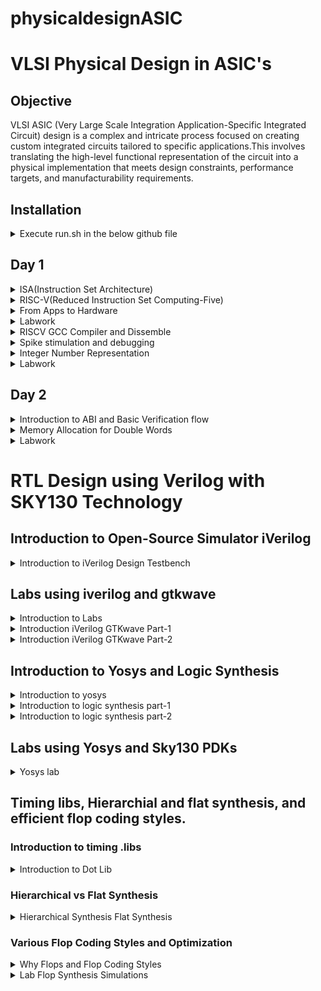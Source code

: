 # physicaldesignASIC
# VLSI Physical Design in ASIC's
## Objective
VLSI ASIC (Very Large Scale Integration Application-Specific Integrated Circuit) design is a complex and intricate process focused on creating custom integrated circuits tailored to specific applications.This involves translating the high-level functional representation of the circuit into a physical implementation that meets design constraints, performance targets, and manufacturability requirements.


## Installation

<details>

<summary> Execute run.sh in the below github file </summary>
https://github.com/kunalg123/riscv_workshop_collaterals/blob/master/run.sh

![Screenshot from 2023-08-20 00-57-11](https://github.com/JBavitha/physicaldesignASIC/assets/142578450/70b55c0c-4a49-4812-aa4d-d07acd3b9014)

- If you get as above after running the below command,RISCV GNU toolchain is succesfully installed.
```
riscv64-unknown-elf-gcc --version
```
	
</details>

## Day 1

<details>

<summary> ISA(Instruction Set Architecture)</summary>

- Instruction Set Architecture (ISA) is a crucial component of computer architecture that defines the set of instructions that a computer's central processing unit (CPU) can execute. It serves as an interface between the hardware and software, specifying how programs interact with the CPU and memory.
- It provides a stable interface for software programmers, allowing them to write code that can run on various CPUs with the same ISA.
- At the same time, hardware designers have the flexibility to implement the ISA in different ways, optimizing for factors like speed, power efficiency, and cost.

</details>

<details>

<summary> RISC-V(Reduced Instruction Set Computing-Five) </summary>

- Open Standard: RISC-V is an open standard ISA, which means that its specifications are freely available to the public. This openness encourages collaboration, innovation, and the development of a wide range of processors by various organizations and individuals.
- Simplicity: RISC-V follows the RISC philosophy of simplicity and orthogonality. It has a relatively small number of instructions with a regular encoding format, making it easier to design and optimize processors.

</details>

<details>

<summary> From Apps to Hardware </summary> 

Application software ---> System software ---> Hardware

This Application Software enters into a block called as System Software and this system software intern converts application program into  binary language.
- Major components of system sofware are:
  1. OS(Operating System)
  2. Compiler
  3. Assembler
![Screenshot from 2023-08-21 17-19-03](https://github.com/JBavitha/physicaldesignASIC/assets/142578450/c61ccc96-f3ad-4a8d-842c-0c0d5186eb4d)

### Type of Instructions
- Pseudo Instructions
- Base Integer Instructions(RV64I)
- Multiply Extension(RV64M)
- Single and Double precision floating point Extension(RV64F and RV64D)
</details>

<details>

<summary> Labwork </summary> 

Write a program to calculate the sum of numbers from 1 to n

we write program in leafpad as sum1ton.c

```
#include<stdio.h>
int main()
{
int i,sum=0,n=5;
for(i=1;i<=n;i++)
{
sum=sum+i;
}
printf("sum of numbers from 1 to %d is %d \n",n,sum);
return 0;
}
```
![Screenshot from 2023-08-21 17-36-51](https://github.com/JBavitha/physicaldesignASIC/assets/142578450/c0f6639b-05b4-4d1e-996c-d68d4581c782)

Compile the code using following command 

```
gcc sum1ton.c
```

To execute the program 

```
./a.out
```

![Screenshot from 2023-08-21 17-44-23](https://github.com/JBavitha/physicaldesignASIC/assets/142578450/ac408668-89fe-468f-a574-e6ef1124f352)
</details>
<details>

<summary> RISCV GCC Compiler and Dissemble </summary> 


Now use riscv gcc compiler to compile the c program 

```
riscv64-unknown-elf-gcc -Ofast -mabi=lb64 -march=rv64i -o sum.o sum.c
```

![Screenshot from 2023-08-21 17-50-17](https://github.com/JBavitha/physicaldesignASIC/assets/142578450/4c29c199-e19c-48f9-b85b-d6778dae87c7)

If you find any error as above use follwing three commands to proceed further 

```

export PATH=~/riscv_toolchain/riscv64-unknown-elf-gcc-8.3.0-2019.08.0-x86_64-linux-ubuntu14/bin:$PATH
export PATH=~/riscv_toolchain/riscv64-unknown-elf-gcc-8.3.0-2019.08.0-x86_64-linux-ubuntu14/riscv64-unknown-elf/bin:$PATH
```
To get dissembled ALP code use following command

```
riscv64-unknown-elf-objdump -d sum.o | less
```

In order to view any instance section type 

```/instance```

Here since we used -Ofast optimisation.

![Screenshot from 2023-08-21 18-04-27](https://github.com/JBavitha/physicaldesignASIC/assets/142578450/71991017-4539-4474-836f-bbf488a258c2)

Here since we used -O1 optimisation.

![Screenshot from 2023-08-21 18-14-47](https://github.com/JBavitha/physicaldesignASIC/assets/142578450/ec75c287-653f-4348-b371-302021390533)
</details>
<details>

<summary> Spike stimulation and debugging </summary> 

```spike pk sum1ton.0``` is used check whether the instructions produced are right to give expected output.

![Screenshot from 2023-08-21 17-56-07](https://github.com/JBavitha/physicaldesignASIC/assets/142578450/adb8291e-b655-4174-ad49-31e0992a34bc)

To view the content of the registers 

```
spike -d pk sum1ton.o
```

![Screenshot from 2023-08-21 18-28-20](https://github.com/JBavitha/physicaldesignASIC/assets/142578450/a6715e85-b999-466e-b13d-c84fad3a5b33)
</details>
<details>

<summary> Integer Number Representation </summary>


### Unsigned numbers: 
- Are just like integers but they don't have a + or - sign associated with them. Range: [0, (2^n)-1 ]
### Signed numbers: 
- these are a set of both positive and negative numbers Range : [0, 2^(n-1)-1] to [-1 to 2^(n-1)] To represent negative numbers in binary 2's complement methodology is used.
</details>
<details>

<summary> Labwork </summary>


- Write a C program that shows the maximum and minimum values of "n" bit unsigned numbers Considering(n=64) here

```
#include <stdio.h>
#include <math.h>
int main(){
  
	unsigned long long int max = (unsigned long long int) (pow(2,64) -1);
	unsigned long long int min = (unsigned long long int) (pow(2,64) *(-1));
	printf("Minimum value is %llu\n",min);
	printf("Maximum value is %llu\n",max);
	return 0;
}
```
![Screenshot from 2023-08-21 18-36-34](https://github.com/JBavitha/physicaldesignASIC/assets/142578450/30390269-6a76-4f80-9faa-f8e61ee99117)

Execution 

![Screenshot from 2023-08-21 18-37-47](https://github.com/JBavitha/physicaldesignASIC/assets/142578450/8404c5ee-1143-45fd-a6b1-013407f14dbc)

- Write a C program that shows the maximum and minimum values of "n" bit signed numbers

```
#include <stdio.h>
#include <math.h>

int main(){
	
	long long int max = (long long int) (pow(2,63) -1);
	long long int min = (long long int) (pow(2,63) *(-1));
	printf("Minimum value is %lld\n",min);
	printf("Max value is %lld\n",max);
	return 0;
}
```


![Screenshot from 2023-08-21 18-44-27](https://github.com/JBavitha/physicaldesignASIC/assets/142578450/a7a98b11-b977-4ab0-9647-c332da4f8732)
</details>

## Day 2

<details>
<summary> Introduction to ABI and Basic Verification flow </summary>


- An Application Binary Interface (ABI) is a set of rules and conventions that define how binary programs or object code files interact with each other and with the operating system at runtime.
- ABIs are essential for ensuring compatibility and interoperability between different software components, such as libraries, compilers, and the operating system.
</details>
<details>
<summary> Memory Allocation for Double Words </summary>


- In computer memory and data storage, the term "double words" is often used to refer to a data type that consists of two words of memory, where each word typically represents a fixed number of bits. This concept is more commonly referred to as a "double word" or "dword." The specific size of a double word can vary depending on the computer architecture and the operating system, but it is typically 32 bits (4 bytes) on many modern systems.
</details>

<details>
<summary> Labwork </summary>


- write c code and assemble code in seperate file.

C program

```
#include <stdio.h>

extern int load(int x, int y);

int main()
{
  int result = 0;
  int count = 9;
  result = load(0x0, count+1);
  printf("Sum of numbers from 1 to 9 is %d\n", result);
}
```

Assembly code

```
.section .text
.global load
.type load, @function

load:

add a4, a0, zero
add a2, a0, a1
add a3, a0, zero

loop:

add a4, a3, a4
addi a3, a3, 1
blt a3, a2, loop
add a0, a4, zero
ret
```

Now simulate c program and assembly code using follwing command

```
riscv64-unknown-elf-gcc -O1 -mabi=lb64 -march=rv64i -o custom1to9.o custom1to9.c load.S
```

![Screenshot from 2023-08-21 19-00-52](https://github.com/JBavitha/physicaldesignASIC/assets/142578450/9b1ca4a6-250d-4ed8-b94e-bf1310196552)

Assembly code 

``` 
riscv64-unknown-elf-objdump -d custom1to9.o|less
```

![Screenshot from 2023-08-21 19-02-34](https://github.com/JBavitha/physicaldesignASIC/assets/142578450/51a60e3d-3943-4a50-9f7d-77cdab704da8)
</details>

# RTL Design using Verilog with SKY130 Technology
## Introduction to Open-Source Simulator iVerilog

<details>
<summary> Introduction to iVerilog Design Testbench </summary>
	
 
- Simulator
	- Simulator is the tool used for checking any design.
    
- Design
  - Design is actual verilog code or set of verilog codes which has intended functionality to meet with the required specifications.
- Testbench
  - This is the setup to apply stimulus (test_vectors) to the design to check its funtionality
### How simulator works?
- Simulator looks for the changes on the input signals
- Upon change to the input the output is evaluated
  - If no change to the input, no change to the output!
- Simulator is looking for change in the values of input!

![Screenshot from 2023-08-27 11-37-02](https://github.com/JBavitha/physicaldesignASIC/assets/142578450/ac08a7ba-66f1-416f-8f99-e7b4e2a56b2a)

### Iverilog based Simulation Flow 

![Screenshot from 2023-08-27 11-38-51](https://github.com/JBavitha/physicaldesignASIC/assets/142578450/32a896ff-fe5e-403b-a979-8bd25da66654)
- output of the simulator is VCD( value change dump) file
- we will use the tool called gtkwave to view the waveform

</details>

## Labs using iverilog and gtkwave
<details>
<summary> Introduction to Labs  </summary>


![Screenshot from 2023-08-27 13-15-34](https://github.com/JBavitha/physicaldesignASIC/assets/142578450/3555dd4a-88ba-4562-87fa-07aa5de1a2f7)


- make directory named vsd
  - ```mkdir vsd```
  - ```cd vsd```
- use the command ```git clone https://github.com/kunalg123/sky130RTLDesignAndSynthesisWorkshop.git``` which helps in creating a folder ```sky130RTLDesignAndSynthesisWorkshop```
- All library files are stored in ```my_lib```
- verilog_model : contains all the standard cell verilog modules of the standard cells contained in the .lib
- verilog_files : contains all the verilog source files and testbench files which are required for labs

![Screenshot from 2023-08-27 13-17-01](https://github.com/JBavitha/physicaldesignASIC/assets/142578450/44785077-0fee-4527-8660-032d27afcfae)
</details>

<details>
<summary> Introduction iVerilog GTKwave Part-1   </summary>

- To load source code along with testbench code into iverilog simulator use the command ```iverilog good_mux.v tb_good_mux.v```
- ```a.out``` file gets created to execute that use ```./a.out``` this dumps vcd file.
- load the vcd file into simulator gtkwave ``` gtkwave tb_good_mux.vcd```
![Screenshot from 2023-08-27 13-34-23](https://github.com/JBavitha/physicaldesignASIC/assets/142578450/ca98eac1-deaf-4011-802f-5cc60e110369)
![Screenshot from 2023-08-27 13-37-26](https://github.com/JBavitha/physicaldesignASIC/assets/142578450/e1fa5f0f-4a61-41fc-bab4-4ca41b01047c)
</details>

<details>
<summary> Introduction iVerilog GTKwave Part-2   </summary>


- To check the file structure ```gvim tb_good_mux.v -o good_mux.v```
#### good_mux.v 
```
module good_mux (input i0 , input i1 , input sel , output reg y);
always @ (*)
begin
	if(sel)
		y <= i1;
	else 
		y <= i0;
end
endmodule

```
#### tb_good_mux.v

```
`timescale 1ns / 1ps
module tb_good_mux;
	// Inputs
	reg i0,i1,sel;
	// Outputs
	wire y;

        // Instantiate the Unit Under Test (UUT)
	good_mux uut (
		.sel(sel),
		.i0(i0),
		.i1(i1),
		.y(y)
	);

	initial begin
	$dumpfile("tb_good_mux.vcd");
	$dumpvars(0,tb_good_mux);
	// Initialize Inputs
	sel = 0;
	i0 = 0;
	i1 = 0;
	#300 $finish;
	end

always #75 sel = ~sel;
always #10 i0 = ~i0;
always #55 i1 = ~i1;
endmodule
```
</details>

## Introduction to Yosys and Logic Synthesis

<details>
<summary> Introduction to yosys  </summary>

- Synthesizer
  - It is a tool used for converting RTL design code to netlist.
  - Yosys is the synthesizer we use in this course.
#### Yosys setup 

![Screenshot from 2023-08-27 14-26-23](https://github.com/JBavitha/physicaldesignASIC/assets/142578450/72a70605-f86d-4e95-ad9d-49db2aee5333)

- Netlist file
  - It is the representation of the design in form of the standard cells in the .lib
- ```read_verilog``` : used to read design
- ```read_liberty``` : used to read .lib
- ```write_verilog``` : used to write out the netlist file
#### verify the synthesis
- Netlist and the tesbench is fed to the iverilog simulator.
- The vcd file is generated and that is fed to the gtkwave simulator.
- The output on the simulator must be same as the output observed during RTL simulation.
- Testbench is same as RTL testbench so there is no need of new testbench.
</details> 

<details>
<summary> Introduction to logic synthesis part-1  </summary>
	
- RTL Design
  - Behavioral representation of the required specification
- Synthesis
  - RTL to Gate level translation.
  - The design is converted into gates and the connections are made between the gates.
  - This is given out as a file called netlist.

![Screenshot from 2023-08-27 20-25-03](https://github.com/JBavitha/physicaldesignASIC/assets/142578450/af88a5ce-fdc3-4d7a-ac7d-7c660e0e7599)

- .lib
  - Collection of logical modules.
  - Includes basic logic gates like And, Or, Not, etc
  - It contains Different flavors of same gate.
    - 2 input And gate
      - Slow version.
      - Medium version.
      - Fast version.
    - 3 input And gate
      - slow version.
      - Medium version.
      - Fast version.
    - 4 input And gate

  - It contains all standard cells to implement any Boolean logic functionalities.

- Why different flavours of gate??
  - Combinational logic determines the maximum speed of operation of the digital logic circuit.
  - T_clock > T_pd + T_cq + T_setup
  - To achieve maximum clock frequency(better performance) T_clock should me minimum that means all the delays(T_pd + T_cq + T_setup) must be minimum.
  - To ensure that there are no "HOLD" issues at DFF_B, we need cells that work slowly.
  - Hence we need cells that work fast to meet the required performance and we need cells that work slow to meet HOLD.
</details> 
<details>
<summary> Introduction to logic synthesis part-2  </summary>

### Fast cell v/s Slow cells

- Fast Cells
  - Fast cells use wider transistors to enable higher current carrying capacity.
  - This allows for quicker charging and discharging of capacitive loads, resulting in faster signal transitions.
  - Wider transistors generally consume more power compared to narrower ones due to the increased current flow and larger gate capacitance.
  - While faster cells offer improved performance, they might have larger silicon area requirements due to the increased number of transistors. Additionally, they might be more susceptible to issues like noise and power consumption.

    
- Slow Cells
  - Slow cells use narrower transistors to reduce power consumption and minimize power dissipation.
  - Narrower transistors consume less power due to their lower current carrying capacity and reduced gate capacitance.
  - While slower cells consume less power, they might operate at lower clock frequencies and have longer signal propagation delays.
  - This can impact their ability to process data quickly.





### Selection of the Cells
  - We have to guide the Synthesizer to choose the flavour of cells that is optimum for implementation of logic circuit.
  - More use of faster cells leads to bad circuit in terms of power and area and also hold time violations.
  - More use of slower cells leads to sluggish circuits amd may not meet the performance needs.
  - Hence the guidance is offered to the synthesiser in the form of constraints.

</details> 

## Labs using Yosys and Sky130 PDKs


<details>
<summary> Yosys lab  </summary>

### Yosys installation
```
git clone https://github.com/YosysHQ/yosys.git
cd yosys
sudo apt install make
sudo apt-get update
sudo apt-get install build-essential clang bison flex  libreadline-dev gawk tcl-dev libffi-dev git  graphviz xdot pkg-config python3 libboost-system-dev libboost-python-dev libboost-filesystem-dev zlib1g-dev
make config-gcc
make
sudo make install

```
- To invoke yosys
``` cd vsd/sky130RTLDesignAndSynthesisWorkshop/verilog_files ```
Type yosys
![Screenshot from 2023-08-28 23-24-00](https://github.com/JBavitha/physicaldesignASIC/assets/142578450/f07fcfc7-f1e6-4c9a-8012-22a875097845)


- To read the library

``` read_liberty -lib ../lib/sky130_fd_sc_hd__tt_025C_1v80.lib ```

- To read the design

``` read_verilog good_mux.v```



![Screenshot from 2023-08-28 23-56-04](https://github.com/JBavitha/physicaldesignASIC/assets/142578450/3a177cf7-d83b-4fff-a597-d3e959085eba)

- To syntheis the module

 ``` synth -top good_mux ```

![Screenshot from 2023-08-28 23-58-39](https://github.com/JBavitha/physicaldesignASIC/assets/142578450/b5fc27f3-553d-4267-a16a-fe36a1c8f796)

- For realizing the logic in the verilog file 
``` abc -liberty ../lib/sky130_fd_sc_hd__tt_025C_1v80.lib```
![Screenshot from 2023-08-29 00-00-24](https://github.com/JBavitha/physicaldesignASIC/assets/142578450/48f6790c-0fbb-45cb-9a48-064b7e2f7939)
- For logic realization ``` show ```
  - The mux is completely realised in the form of sky130 library cells. 
![Screenshot from 2023-08-29 00-04-24](https://github.com/JBavitha/physicaldesignASIC/assets/142578450/d86a9f86-82fd-488c-9a02-452a6b4185f3)

- To write netlist
```
write_verilog good_mux_netlist.v
!gvim good_mux_netlist.v
```
![Screenshot from 2023-08-29 00-09-16](https://github.com/JBavitha/physicaldesignASIC/assets/142578450/600ef5ba-e540-43aa-9a46-31f2ba8cddbb)
![Screenshot from 2023-08-29 00-07-45](https://github.com/JBavitha/physicaldesignASIC/assets/142578450/8c8cbcf2-3442-463b-becd-b22648ffc8ef)
- To view simplified code
```
write_verilog -noattr good_mux_netlist.v
!gvim good_mux_netlist.v
```
![Screenshot from 2023-08-29 00-14-27](https://github.com/JBavitha/physicaldesignASIC/assets/142578450/74121b14-fbc7-433a-b963-9cb6391283fd)

![Screenshot from 2023-08-29 00-12-39](https://github.com/JBavitha/physicaldesignASIC/assets/142578450/83d6e53a-2e01-42d9-9c70-7ee853ef23c9)

</details> 

## Timing libs, Hierarchial and flat synthesis, and efficient flop coding styles.
### Introduction to timing .libs

<details>
<summary> Introduction to Dot Lib </summary>

- To view the contents in the .lib
 ``` gvim ../lib/sky130_fd_sc_hd__tt_025C_1v80.lib ```


![Screenshot from 2023-08-29 00-47-33](https://github.com/JBavitha/physicaldesignASIC/assets/142578450/66811173-1c83-404f-ab0c-7f29e3e87db5)

- First line ```library ("sky130_fd_sc_hd__tt_025C_1v80") ``` tells the name of the library.
- tt indicates typical type
- 025C indicates the temperature
- Process, Voltage ,Temperature are the three important parameters for design to work and it tells how my silicon work.
</details>

### Hierarchical vs Flat Synthesis

<details>
<summary> Hierarchical Synthesis Flat Synthesis  </summary>

#### Hierarchical Synthesis

``` 
cd vsd/sky130RTLDesignAndSynthesisWorkshop/verilog_files
gvim multiple_modules.v
```

![Screenshot from 2023-08-29 16-34-21](https://github.com/JBavitha/physicaldesignASIC/assets/142578450/6b28aa5f-9a46-4746-b490-1a6367c28c30)


```
yosys
read_liberty -lib ../lib/sky130_fd_sc_hd__tt_025C_1v80.lib
read_verilog multiple_modules.v
synth -top multiple_modules
abc -liberty ../lib/sky130_fd_sc_hd__tt_025C_1v80.lib
show multiple_modules
```

![image](https://github.com/JBavitha/physicaldesignASIC/assets/142578450/5869bb16-ac9f-4b2e-ac40-0af8aa1b8ef4)

![Screenshot from 2023-08-29 19-08-39](https://github.com/JBavitha/physicaldesignASIC/assets/142578450/acd9060f-a507-4c11-a4cd-56d44841ea39)

- To show multiple modules ``` show multiple_modules ```

![Screenshot from 2023-08-29 16-43-08](https://github.com/JBavitha/physicaldesignASIC/assets/142578450/9294542b-5616-4676-b810-3d08090b598e)

- ```
  
    write_verilog -noattr multiple_modules_hier.v
    !gvim multiple_modules_hier.v
  ```
![Screenshot from 2023-08-29 19-15-19](https://github.com/JBavitha/physicaldesignASIC/assets/142578450/daefa8e2-6ff4-4042-b59f-a6f7d50d910a)


#### Flattened Synthesis

- ```
  yosys
  read_liberty -lib ../lib/sky130_fd_sc_hd__tt_025C_1v80.lib
  read_verilog multiple_modules.v
  synth -top multiple_modules
  abc -liberty ../lib/sky130_fd_sc_hd__tt_025C_1v80.lib
  flatten
  show
  ```
 
 ![Screenshot from 2023-08-29 19-33-17](https://github.com/JBavitha/physicaldesignASIC/assets/142578450/36c5b451-2266-4f4b-8028-fde1c41cf6bc)
 
- ```
  write_verilog -noattr multiple_modules_flat.v
  !gvim multiple_modules_flat.v
  ```
![Screenshot from 2023-08-29 19-35-33](https://github.com/JBavitha/physicaldesignASIC/assets/142578450/0ad1a0fb-fa96-45af-bff7-4f5c8dda7450)

- In flattened synthesis we can see the complete structure which we cannot in hierarchial synthesis.

</details>

### Various Flop Coding Styles and Optimization

<details>
<summary> Why Flops and Flop Coding Styles  </summary>

#### Glitch
- A glitch is a momentary and unwanted voltage or logic level transition in a digital circuit that occurs outside the expected or specified timing requirements.
- Glitches can occur due to various reasons, including propagation delays, race conditions, improper signal timing, or metastability issues.
- Inorder to avoid glitch we use flops.

#### Flops

- Flip-flops are bistable multivibrators that store a single binary bit (0 or 1).
- They are used to store and synchronize data in digital circuits.
- ```Sequential Logic``` : Flip-flops are commonly used in sequential logic circuits to store the state information. They are the memory elements of a digital system.
- ```Clocking Mechanism``` : Flip-flops are edge-triggered, which means they change their output only on the rising or falling edge of a clock signal. This property ensures synchronization and avoids timing hazards.
- ```Types``` : There are different types of flip-flops, including D flip-flops, JK flip-flops, T flip-flops, and SR flip-flops, each with its unique characteristics and use cases.

#### Flop Coding Styles:

- Synchronous Design: In synchronous digital design, flip-flops are controlled by a clock signal. The design follows a clocking methodology, where all operations occur at specific clock edges, ensuring synchronization and predictability.
- Asynchronous Design: In asynchronous digital design, flip-flops may not rely on a common clock signal. Signals change as their inputs change, making timing analysis more complex and potentially leading to glitches and hazards.
- Coding Conventions: Depending on the coding style, designers may use different coding conventions and techniques for implementing flip-flops in digital circuits. These conventions help ensure proper functionality and timing.

#### D Flip-Flop with Asynchronous Reset

- Why asynchronous is because it does not look for any clock.
- When a clock edge occurs (as determined by the clock signal), the D input is latched into the flip-flop, and its output Q takes on the value of D.
- However, if the asynchronous reset signal (R) is asserted (set to 1), it overrides the clocked behavior and immediately sets Q to 0, irrespective of the D input or clock edge.

```gvim dff_asyncres.v```

![Screenshot from 2023-09-01 10-57-36](https://github.com/JBavitha/physicaldesignASIC/assets/142578450/50b6ffa3-0f50-4651-bab3-3f5e6b2cd9fd)


#### D Flip_Flop with Asynchronous Set

- When a clock edge occurs (as determined by the clock signal), the D input is latched into the flip-flop, and its output Q takes on the value of D.
- However, if the asynchronous set signal (S) is asserted (set to 1), it overrides the clocked behavior and immediately sets Q to 1, irrespective of the D input or clock edge.

```gvim dff_async_set.v```
![Screenshot from 2023-09-01 10-34-26](https://github.com/JBavitha/physicaldesignASIC/assets/142578450/7b7a8ef1-bcea-46b5-a2a6-0a1b0e2ee350)

#### D Flip-Flop with Synchronous Reset

- Synchronous reset resets the flip-flop's state only on a specific clock edge.
- When the clock edge occurs (as determined by the CLK signal), the D input is latched into the flip-flop, and its output Q takes on the value of D.
- However, the synchronous reset signal (R) is considered synchronous with the clock, meaning the reset operation occurs on the same clock edge.
- When the reset signal (R) is asserted (set to 1) on the clock edge, it forces the Q output to a known state (usually 0) at that specific clock edge.

```gvim dff_syncres.v```
![Screenshot from 2023-09-01 10-38-50](https://github.com/JBavitha/physicaldesignASIC/assets/142578450/5e361d9b-fa2a-4dcf-9488-153e0a5f0645)

#### D Flip-Flop with Asynchronous Reset and Synchronous Reset
- D Flip-Flop can be designed with both asynchronous and synchronous reset capabilities to provide flexibility in handling reset operations in digital circuits.

``` gvim dff_asyncres_syncres.v```

![Screenshot from 2023-09-01 10-45-56](https://github.com/JBavitha/physicaldesignASIC/assets/142578450/7eda3f7f-6ac7-4f93-b147-cbd99fb657dc)

 </details>
 
<details>
<summary> Lab Flop Synthesis Simulations </summary>

#### D Flip-Flop with Asynchronous Reset

- Simulation
  ```
  cd vsd/sky130RTLDesignAndSynthesisWorkshop/verilog_files
  iverilog dff_asyncres.v tb_dff_asyncres.v
  ./a.out
  gtkwave tb_dff_asyncres.vcd

  ```
![Screenshot from 2023-09-01 11-20-15](https://github.com/JBavitha/physicaldesignASIC/assets/142578450/6f2dcd88-67e8-4038-91de-892365b77f9d)






 




















